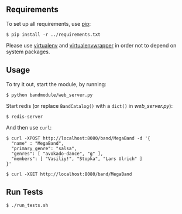 ## Requirements

To set up all requirements, use [pip](http://www.pip-installer.org/en/latest/index.html):

    $ pip install -r ../requirements.txt

Please use [virtualenv](http://pypi.python.org/pypi/virtualenv) and [virtualenvwrapper](http://pypi.python.org/pypi/virtualenvwrapper) in order not to depend on system packages.

## Usage

To try it out, start the module, by running:

    $ python bandmodule/web_server.py

Start redis (or replace `BandCatalog()` with a `dict()` in *web_server.py*):

    $ redis-server

And then use `curl`:

    $ curl -XPOST http://localhost:8080/band/MegaBand -d '{
      "name" : "MegaBand",
      "primary_genre": "salsa",
      "genres": [ "avokado-dance", "g" ],
      "members": [ "Vasiliy!", "Stopka", "Lars Ulrich" ]
    }'
 
    $ curl -XGET http://localhost:8080/band/MegaBand

## Run Tests

    $ ./run_tests.sh
